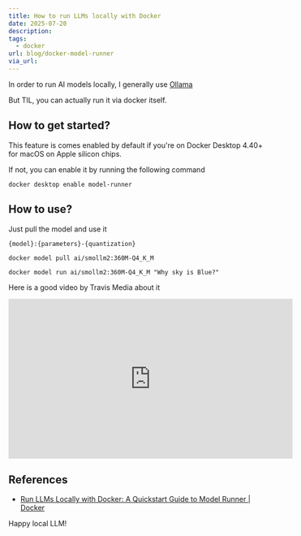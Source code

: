 ```yaml
---
title: How to run LLMs locally with Docker
date: 2025-07-20
description: 
tags:
  - docker
url: blog/docker-model-runner
via_url:
---
```

In order to run AI models locally, I generally use [Ollama](https://ollama.com/) 

But TIL, you can actually run it via docker itself.

## How to get started?
This feature is comes enabled by default if you're on Docker Desktop 4.40+ for macOS on Apple silicon chips.

If not, you can enable it by running the following command

```shell
docker desktop enable model-runner
```

## How to use?

Just pull the model and use it

```
{model}:{parameters}-{quantization}
```

```shell
docker model pull ai/smollm2:360M-Q4_K_M
```

```shell
docker model run ai/smollm2:360M-Q4_K_M "Why sky is Blue?"
```


Here is a good video by Travis Media about it
<iframe width="560" height="315" src="https://www.youtube-nocookie.com/embed/KL4WU_04CrA?si=WWeTljoW0apTQuiM" title="YouTube video player" frameborder="0" allow="accelerometer; autoplay; clipboard-write; encrypted-media; gyroscope; picture-in-picture; web-share" referrerpolicy="strict-origin-when-cross-origin" allowfullscreen></iframe>

## References
- [Run LLMs Locally with Docker: A Quickstart Guide to Model Runner | Docker](https://www.docker.com/blog/run-llms-locally/)

Happy local LLM!